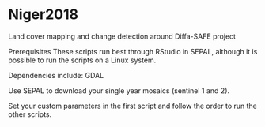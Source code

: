 # Niger2018
Land cover mapping and change detection around Diffa-SAFE project

Prerequisites
These scripts run best through RStudio in SEPAL, although it is possible to run the scripts on a Linux system.

Dependencies include: GDAL

Use SEPAL to download your single year mosaics (sentinel 1 and 2).

Set your custom parameters in the first script and follow the order to run the other scripts. 
